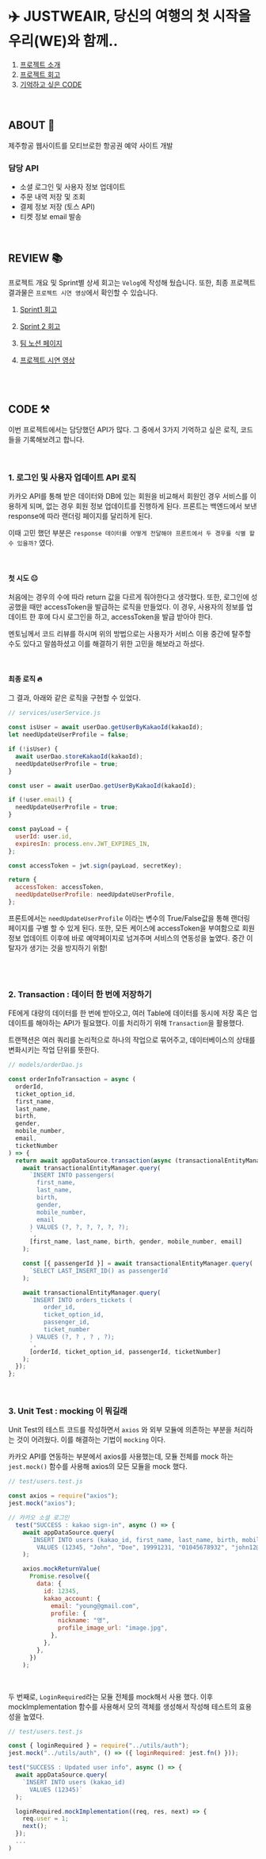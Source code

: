 # ✈️ JUSTWEAIR, 당신의 여행의 첫 시작을 우리(WE)와 함께..

1. [프로젝트 소개](#about-🎯)
2. [프로젝트 회고](#review-📚)
3. [기억하고 싶은 CODE](#code-⚒️)

<br>

## ABOUT 🎯

제주항공 웹사이트를 모티브로한 항공권 예약 사이트 개발

### 담당 API

- 소셜 로그인 및 사용자 정보 업데이트
- 주문 내역 저장 및 조회
- 결제 정보 저장 (토스 API)
- 티켓 정보 email 발송

<br>

## REVIEW 📚

프로젝트 개요 및 Sprint별 상세 회고는 `Velog`에 작성해 뒀습니다. 또한, 최종 프로젝트 결과물은 `프로젝트 시연 영상`에서 확인할 수 있습니다.

1. [Sprint1 회고](https://velog.io/@seoya_lee/Project2-JUST-WE-AIR-Sprint-1-%ED%9A%8C%EA%B3%A0)

2. [Sprint 2 회고](https://velog.io/@seoya_lee/Project-02-JUSTWEAIR-Sprint-2-%ED%9A%8C%EA%B3%A0)

3. [팀 노션 페이지](https://www.notion.so/55df994935a747258acdb229ff41b7cd?v=b8afae1ca7a74690a1d053f0753526fe)

4. [프로젝트 시연 영상](https://youtu.be/s5yfkdGG1gI)

<br>
<br>

## CODE ⚒️

이번 프로젝트에서는 담당했던 API가 많다. 그 중에서 3가지 기억하고 싶은 로직, 코드 들을 기록해보려고 합니다.

<br>

### 1. 로그인 및 사용자 업데이트 API 로직

카카오 API를 통해 받은 데이터와 DB에 있는 회원을 비교해서 회원인 경우 서비스를 이용하게 되며, 없는 경우 회원 정보 업데이트를 진행하게 된다. 프론트는 백엔드에서 보낸 response에 따라 랜더링 페이지를 달리하게 된다.

이때 고민 했던 부분은 `response 데이터를 어떻게 전달해야 프론트에서 두 경우를 식별 할 수 있을까?` 였다.

<br>

#### 첫 시도 😐

처음에는 경우의 수에 따라 return 값을 다르게 줘야한다고 생각했다. 또한, 로그인에 성공했을 때만 accessToken을 발급하는 로직을 만들었다. 이 경우, 사용자의 정보를 업데이트 한 후에 다시 로그인을 하고, accessToken을 발급 받아야 한다.

멘토님께서 코드 리뷰를 하시며 위의 방법으로는 사용자가 서비스 이용 중간에 탈주할 수도 있다고 말씀하셨고 이를 해결하기 위한 고민을 해보라고 하셨다.

<br>

#### 최종 로직 🔥

그 결과, 아래와 같은 로직을 구현할 수 있었다.

```jsx
// services/userService.js

const isUser = await userDao.getUserByKakaoId(kakaoId);
let needUpdateUserProfile = false;

if (!isUser) {
  await userDao.storeKakaoId(kakaoId);
  needUpdateUserProfile = true;
}

const user = await userDao.getUserByKakaoId(kakaoId);

if (!user.email) {
  needUpdateUserProfile = true;
}

const payLoad = {
  userId: user.id,
  expiresIn: process.env.JWT_EXPIRES_IN,
};

const accessToken = jwt.sign(payLoad, secretKey);

return {
  accessToken: accessToken,
  needUpdateUserProfile: needUpdateUserProfile,
};
```

프론트에서는 `needUpdateUserProfile` 이라는 변수의 True/False값을 통해 랜더링 페이지를 구별 할 수 있게 된다. 또한, 모든 케이스에 accessToken을 부여함으로 회원 정보 업데이트 이후에 바로 예약페이지로 넘겨주며 서비스의 연동성을 높였다. 중간 이탈자가 생기는 것을 방지하기 위함!

<br>
<br>

### 2. Transaction : 데이터 한 번에 저장하기

FE에게 대량의 데이터를 한 번에 받아오고, 여러 Table에 데이터를 동시에 저장 혹은 업데이트를 해야하는 API가 필요했다. 이를 처리하기 위해 `Transaction`을 활용했다.

트랜잭션은 여러 쿼리를 논리적으로 하나의 작업으로 묶어주고, 데이터베이스의 상태를 변화시키는 작업 단위를 뜻한다.

```jsx
// models/orderDao.js

const orderInfoTransaction = async (
  orderId,
  ticket_option_id,
  first_name,
  last_name,
  birth,
  gender,
  mobile_number,
  email,
  ticketNumber
) => {
  return await appDataSource.transaction(async (transactionalEntityManager) => {
    await transactionalEntityManager.query(
      `INSERT INTO passengers(
        first_name,
        last_name,
        birth,
        gender,
        mobile_number,
        email
      ) VALUES (?, ?, ?, ?, ?, ?);
      `,
      [first_name, last_name, birth, gender, mobile_number, email]
    );

    const [{ passengerId }] = await transactionalEntityManager.query(
      `SELECT LAST_INSERT_ID() as passengerId`
    );

    await transactionalEntityManager.query(
      `INSERT INTO orders_tickets (
          order_id,
          ticket_option_id,
          passenger_id,
          ticket_number
      ) VALUES (?, ? , ? , ?);
      `,
      [orderId, ticket_option_id, passengerId, ticketNumber]
    );
  });
};
```

<br>

### 3. Unit Test : mocking 이 뭐길래

Unit Test의 테스트 코드를 작성하면서 `axios` 와 외부 모듈에 의존하는 부분을 처리하는 것이 어려웠다. 이를 해결하는 기법이 `mocking` 이다.

카카오 API를 연동하는 부분에서 axios를 사용했는데, 모듈 전체를 mock 하는 `jest.mock()` 함수를 사용해 axios의 모든 모듈을 mock 했다.

```jsx
// test/users.test.js

const axios = require("axios");
jest.mock("axios");

// 카카오 소셜 로그인
  test("SUCCESS : kakao sign-in", async () => {
    await appDataSource.query(
      `INSERT INTO users (kakao_id, first_name, last_name, birth, mobile_number,email)
        VALUES (12345, "John", "Doe", 19991231, "01045678932", "john12@gmail.com" )`
    );

    axios.mockReturnValue(
      Promise.resolve({
        data: {
          id: 12345,
          kakao_account: {
            email: "young@gmail.com",
            profile: {
              nickname: "영",
              profile_image_url: "image.jpg",
            },
          },
        },
      })
    );
```

<br>

두 번째로, `LoginRequired`라는 모듈 전체를 mock해서 사용 했다. 이후 mockImplementation 함수를 사용해서 모의 객체를 생성해서 작성해 테스트의 효용성을 높였다.

```jsx
// test/users.test.js

const { loginRequired } = require("../utils/auth");
jest.mock("../utils/auth", () => ({ loginRequired: jest.fn() }));

test("SUCCESS : Updated user info", async () => {
  await appDataSource.query(
    `INSERT INTO users (kakao_id)
      VALUES (12345)`
  );

  loginRequired.mockImplementation((req, res, next) => {
    req.user = 1;
    next();
  });
  ...
)
```
